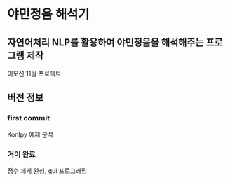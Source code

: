 # 야민정음 해석기

## 자연어처리 NLP를 활용하여 야민정음을 해석해주는 프로그램 제작

이모션 11월 프로젝트

## 버전 정보

### first commit

Konlpy 예제 분석

### 거이 완료

점수 체게 완성, gui 프로그래밍
